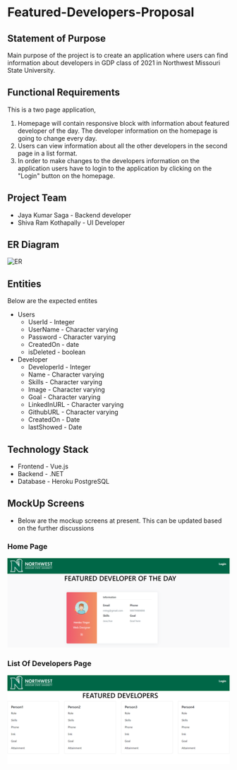 # Featured-Developers-Proposal

## Statement of Purpose
  Main purpose of the project is to create an application where users can find information about developers in GDP class of 2021 in Northwest Missouri State University.  

## Functional Requirements
  This is a two page application, 
  1. Homepage will contain responsive block with information about featured developer of the day. The developer information on the homepage is going to change every day. 
  2. Users can view information about all the other developers in the second page in a list format. 
  3. In order to make changes to the developers information on the application users have to login to the application by clicking on the "Login" button on the homepage.

## Project Team
- Jaya Kumar Saga - Backend developer
- Shiva Ram Kothapally - UI Developer
## ER Diagram
![ER]()

## Entities 
Below are the expected entites
- Users
    - UserId - Integer
    - UserName - Character varying
    - Password - Character varying
    - CreatedOn - date
    - isDeleted - boolean
 - Developer
    - DeveloperId - Integer
    - Name - Character varying
    - Skills - Character varying
    - Image - Character varying
    - Goal - Character varying
    - LinkedInURL - Character varying
    - GithubURL - Character varying
    - CreatedOn - Date
    - lastShowed - Date
## Technology Stack
  - Frontend - Vue.js
  - Backend - .NET
  - Database - Heroku PostgreSQL

## MockUp Screens
- Below are the mockup screens at present. This can be updated based on the further discussions
### Home Page
![Home](https://github.com/shivaramkothapally/featured-developers-proposal/blob/main/Images/Homepage.PNG)
### List Of Developers Page
![List](https://github.com/shivaramkothapally/featured-developers-proposal/blob/main/Images/listOfDevelopers.PNG)


 
 
  
